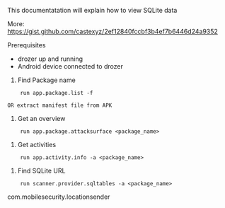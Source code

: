 This documentatation will explain how to view SQLite data

More: https://gist.github.com/castexyz/2ef12840fccbf3b4ef7b6446d24a9352

Prerequisites
* drozer up and running
* Android device connected to drozer

1. Find Package name
```
    run app.package.list -f
```
    OR extract manifest file from APK
1. Get an overview
```
    run app.package.attacksurface <package_name>
```
1. Get activities
```
    run app.activity.info -a <package_name>
```
1. Find SQLite URL
```
    run scanner.provider.sqltables -a <package_name>
```

com.mobilesecurity.locationsender